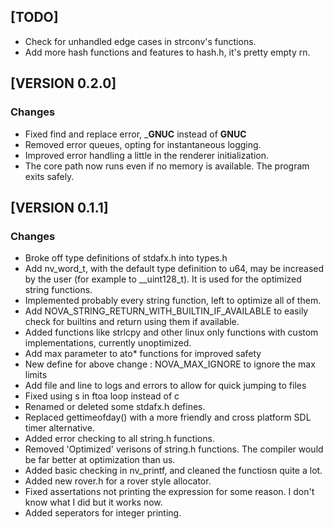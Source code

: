 ## \[TODO\]
*   Check for unhandled edge cases in strconv's functions.
*   Add more hash functions and features to hash.h, it's pretty empty rn.

## \[VERSION 0.2.0\]
### Changes
*   Fixed find and replace error, ___GNUC__ instead of __GNUC__
*   Removed error queues, opting for instantaneous logging.
*   Improved error handling a little in the renderer initialization.
*   The core path now runs even if no memory is available. The program exits safely.

## \[VERSION 0.1.1\]
### Changes
*   Broke off type definitions of stdafx.h into types.h
*   Add nv_word_t, with the default type definition to u64, may be increased by the user (for example to __uint128_t). It is used for the optimized string functions.
*   Implemented probably every string function, left to optimize all of them.
*   Add NOVA_STRING_RETURN_WITH_BUILTIN_IF_AVAILABLE to easily check for builtins and return using them if available.
*   Added functions like strlcpy and other linux only functions with custom implementations, currently unoptimized.
*   Add max parameter to ato* functions for improved safety
*   New define for above change : NOVA_MAX_IGNORE to ignore the max limits
*   Add file and line to logs and errors to allow for quick jumping to files
*   Fixed using s in ftoa loop instead of c
*   Renamed or deleted some stdafx.h defines.
*   Replaced gettimeofday() with a more friendly and cross platform SDL timer alternative.
*   Added error checking to all string.h functions.
*   Removed 'Optimized' verisons of string.h functions. The compiler would be far better at optimization than us.
*   Added basic checking in nv_printf, and cleaned the functiosn quite a lot.
*   Added new rover.h for a rover style allocator.
*   Fixed assertations not printing the expression for some reason. I don't know what I did but it works now.
*   Added seperators for integer printing.